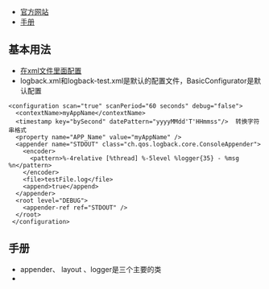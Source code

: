 - [官方网站]()
- [手册](http://logback.qos.ch/manual/architecture.html)
## 基本用法
- [在xml文件里面配置](https://blog.csdn.net/zbajie001/article/details/79596109)
- logback.xml和logback-test.xml是默认的配置文件，BasicConfigurator是默认配置 
```
<configuration scan="true" scanPeriod="60 seconds" debug="false"> 
  <contextName>myAppName</contextName> 
  <timestamp key="bySecond" datePattern="yyyyMMdd'T'HHmmss"/>  转换字符串格式
  <property name="APP_Name" value="myAppName" /> 
  <appender name="STDOUT" class="ch.qos.logback.core.ConsoleAppender"> 
    <encoder> 
      <pattern>%-4relative [%thread] %-5level %logger{35} - %msg %n</pattern> 
    </encoder> 
    <file>testFile.log</file> 
    <append>true</append> 
  </appender> 
  <root level="DEBUG"> 
    <appender-ref ref="STDOUT" /> 
  </root> 
 </configuration>
```
## 手册
- appender、 layout 、logger是三个主要的类
- 
